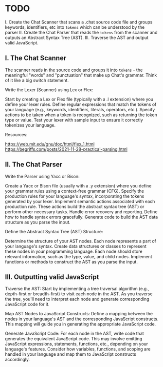 # TODO
I. Create the Chat Scanner that scans a .chat source code file and groups keywords, identifiers, etc into `tokens` which can be understood by the parser
II. Create the Chat Parser that reads the `tokens` from the scanner and outputs an Abstract Syntax Tree (AST). 
III. Traverse the AST and output valid JavaScript. 

## I. The Chat Scanner 
The scanner reads in the source code and groups it into `tokens` - the meaningful "words" and "punctuation" that make up Chat's grammar. Think of it like a big switch statement.

Write the Lexer (Scanner) using Lex or Flex:

Start by creating a Lex or Flex file (typically with a .l extension) where you define your lexer rules.
Define regular expressions that match the tokens of your language (e.g., keywords, identifiers, literals, operators, etc.).
Specify actions to be taken when a token is recognized, such as returning the token type or value.
Test your lexer with sample input to ensure it correctly tokenizes your language.

Resources:

https://web.mit.edu/gnu/doc/html/flex_1.html
https://begriffs.com/posts/2021-11-28-practical-parsing.html


## II. The Chat Parser
Write the Parser using Yacc or Bison:

Create a Yacc or Bison file (usually with a .y extension) where you define your grammar rules using a context-free grammar (CFG).
Specify the production rules for your language's syntax, incorporating the tokens generated by your lexer.
Implement semantic actions associated with each production rule. These actions build the abstract syntax tree (AST) or perform other necessary tasks.
Handle error recovery and reporting. Define how to handle syntax errors gracefully.
Generate code to build the AST data structure as you parse the input.

Define the Abstract Syntax Tree (AST) Structure:

Determine the structure of your AST nodes. Each node represents a part of your language's syntax.
Create data structures or classes to represent these nodes in your programming language. Each node should store relevant information, such as the type, value, and child nodes.
Implement functions or methods to construct the AST as you parse the input.

## III. Outputting valid JavaScript
Traverse the AST:
Start by implementing a tree traversal algorithm (e.g., depth-first or breadth-first) to visit each node in the AST.
As you traverse the tree, you'll need to interpret each node and generate corresponding JavaScript code for it.

Map AST Nodes to JavaScript Constructs:
Define a mapping between the nodes in your language's AST and the corresponding JavaScript constructs. This mapping will guide you in generating the appropriate JavaScript code.

Generate JavaScript Code:
For each node in the AST, write code that generates the equivalent JavaScript code. This may involve emitting JavaScript expressions, statements, functions, etc., depending on your language's features.
Consider how variables, functions, and scoping are handled in your language and map them to JavaScript constructs accordingly.